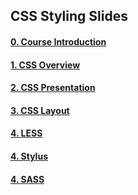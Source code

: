 ##   CSS Styling Slides

#### [0. Course Introduction](https://rawgit.com/petyakostova/Telerik-Academy/master/Front-end/_Demos%20CSS/Slides/00.%20Course-Intro/index.html)

#### [1. CSS Overview](https://rawgit.com/petyakostova/Telerik-Academy/master/Front-end/_Demos%20CSS/Slides/01.%20CSS-Overview/index.html)

#### [2. CSS Presentation](https://rawgit.com/petyakostova/Telerik-Academy/master/Front-end/_Demos%20CSS/Slides/02.%20CSS-Presentation/index.html)

#### [3. CSS Layout](https://rawgit.com/petyakostova/Telerik-Academy/master/Front-end/_Demos%20CSS/Slides/03.%20CSS-Layout/index.html)

#### [4. LESS](https://rawgit.com/petyakostova/Telerik-Academy/master/Front-end/_Demos%20CSS/Slides/04.%20LESS/index.html)

#### [4. Stylus](https://rawgit.com/petyakostova/Telerik-Academy/master/Front-end/_Demos%20CSS/Slides/04.%20SASS/index.html)

#### [4. SASS](https://rawgit.com/petyakostova/Telerik-Academy/master/Front-end/_Demos%20CSS/Slides/04.%20Stylus/index.html)
